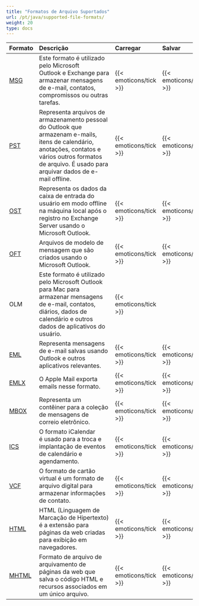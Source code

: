```yaml
---
title: "Formatos de Arquivo Suportados"
url: /pt/java/supported-file-formats/
weight: 20
type: docs
---
```



|**Formato**|**Descrição**|**Carregar**|**Salvar**|
| :- | :- | :- | :- |
|[MSG](https://docs.fileformat.com/email/msg/)|Este formato é utilizado pelo Microsoft Outlook e Exchange para armazenar mensagens de e-mail, contatos, compromissos ou outras tarefas.|{{< emoticons/tick >}}|{{< emoticons/tick >}}|
|[PST](https://docs.fileformat.com/email/pst/)|Representa arquivos de armazenamento pessoal do Outlook que armazenam e-mails, itens de calendário, anotações, contatos e vários outros formatos de arquivo. É usado para arquivar dados de e-mail offline.|{{< emoticons/tick >}}|{{< emoticons/tick >}}|
|[OST](https://docs.fileformat.com/email/ost/)|Representa os dados da caixa de entrada do usuário em modo offline na máquina local após o registro no Exchange Server usando o Microsoft Outlook.|{{< emoticons/tick >}}|{{< emoticons/tick >}}|
|[OFT](https://docs.fileformat.com/email/oft/)|Arquivos de modelo de mensagem que são criados usando o Microsoft Outlook.|{{< emoticons/tick >}}|{{< emoticons/tick >}}|
|OLM|Este formato é utilizado pelo Microsoft Outlook para Mac para armazenar mensagens de e-mail, contatos, diários, dados de calendário e outros dados de aplicativos do usuário.|{{< emoticons/tick >}}| |
|[EML](https://docs.fileformat.com/email/eml/)|Representa mensagens de e-mail salvas usando Outlook e outros aplicativos relevantes.|{{< emoticons/tick >}}|{{< emoticons/tick >}}|
|[EMLX](https://docs.fileformat.com/email/emlx/)|O Apple Mail exporta emails nesse formato.|{{< emoticons/tick >}}|{{< emoticons/tick >}}|
|[MBOX](https://docs.fileformat.com/email/mbox/)|Representa um contêiner para a coleção de mensagens de correio eletrônico.|{{< emoticons/tick >}}|{{< emoticons/tick >}}|
|[ICS](https://docs.fileformat.com/email/ics/)|O formato iCalendar é usado para a troca e implantação de eventos de calendário e agendamento.|{{< emoticons/tick >}}|{{< emoticons/tick >}}|
|[VCF](https://docs.fileformat.com/email/vcf/)|O formato de cartão virtual é um formato de arquivo digital para armazenar informações de contato.|{{< emoticons/tick >}}|{{< emoticons/tick >}}|
|[HTML](https://docs.fileformat.com/web/html/)|HTML (Linguagem de Marcação de Hipertexto) é a extensão para páginas da web criadas para exibição em navegadores.|{{< emoticons/tick >}}|{{< emoticons/tick >}}|
|[MHTML](https://docs.fileformat.com/web/mhtml/)|Formato de arquivo de arquivamento de páginas da web que salva o código HTML e recursos associados em um único arquivo.|{{< emoticons/tick >}}|{{< emoticons/tick >}}|